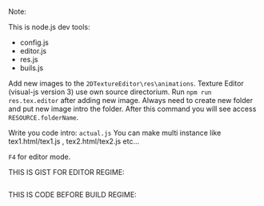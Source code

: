
Note:

This is node.js dev tools:
 - config.js
 - editor.js
 - res.js
 - buils.js

Add new images to the `2DTextureEditor\res\animations`. Texture Editor (visual-js version 3) use own source directorium.
Run `npm run res.tex.editor` after adding new image. Always need to create new folder and put new image intro the folder.
After this command you will see access `RESOURCE.folderName`.

Write you code intro: `actual.js`
You can make multi instance like tex1.html/tex1.js , tex2.html/tex2.js etc...

`F4` for editor mode.


THIS IS GIST FOR EDITOR REGIME:
```js
```

THIS IS CODE BEFORE BUILD REGIME:
```
```